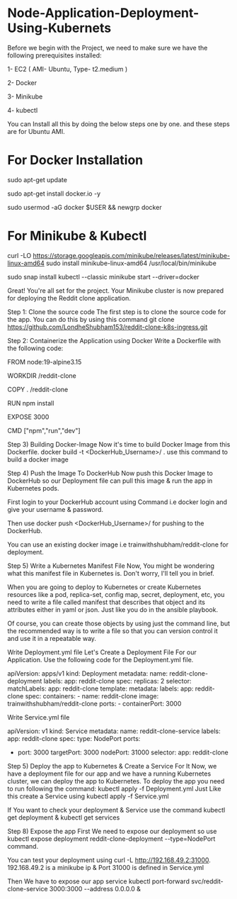 # Node-Application-Deployment-Using-Kubernets

Before we begin with the Project, we need to make sure we have the following prerequisites installed:

1- EC2 ( AMI- Ubuntu, Type- t2.medium )

2- Docker

3- Minikube

4- kubectl

You can Install all this by doing the below steps one by one. and these steps are for Ubuntu AMI.

# For Docker Installation

sudo apt-get update

sudo apt-get install docker.io -y

sudo usermod -aG docker $USER && newgrp docker

# For Minikube & Kubectl
curl -LO https://storage.googleapis.com/minikube/releases/latest/minikube-linux-amd64
sudo install minikube-linux-amd64 /usr/local/bin/minikube 

sudo snap install kubectl --classic
minikube start --driver=docker


Great! You're all set for the project. Your Minikube cluster is now prepared for deploying the Reddit clone application. 


Step 1: Clone the source code
The first step is to clone the source code for the app. You can do this by using this command git clone https://github.com/LondheShubham153/reddit-clone-k8s-ingress.git 

Step 2: Containerize the Application using Docker
Write a Dockerfile with the following code:


FROM node:19-alpine3.15

WORKDIR /reddit-clone

COPY . /reddit-clone

RUN npm install 

EXPOSE 3000

CMD ["npm","run","dev"]

Step 3) Building Docker-Image
Now it's time to build Docker Image from this Dockerfile. docker build -t <DockerHub_Username>/<Imagename> . use this command to build a docker image

Step 4) Push the Image To DockerHub
Now push this Docker Image to DockerHub so our Deployment file can pull this image & run the app in Kubernetes pods.

First login to your DockerHub account using Command i.e docker login and give your username & password.

Then use docker push <DockerHub_Username>/<Imagename> for pushing to the DockerHub.

You can use an existing docker image i.e trainwithshubham/reddit-clone for deployment.


Step 5) Write a Kubernetes Manifest File
Now, You might be wondering what this manifest file in Kubernetes is. Don't worry, I'll tell you in brief.

When you are going to deploy to Kubernetes or create Kubernetes resources like a pod, replica-set, config map, secret, deployment, etc, you need to write a file called manifest that describes that object and its attributes either in yaml or json. Just like you do in the ansible playbook.

Of course, you can create those objects by using just the command line, but the recommended way is to write a file so that you can version control it and use it in a repeatable way.


Write Deployment.yml file
Let's Create a Deployment File For our Application. Use the following code for the Deployment.yml file.

apiVersion: apps/v1
kind: Deployment
metadata:
  name: reddit-clone-deployment
  labels:
    app: reddit-clone
spec:
  replicas: 2
  selector:
    matchLabels:
      app: reddit-clone
  template:
    metadata:
      labels:
        app: reddit-clone
    spec:
      containers:
      - name: reddit-clone
        image: trainwithshubham/reddit-clone
        ports:
        - containerPort: 3000

Write Service.yml file

apiVersion: v1
kind: Service
metadata:
  name: reddit-clone-service
  labels:
    app: reddit-clone
spec:
  type: NodePort
  ports:
  - port: 3000
    targetPort: 3000
    nodePort: 31000
  selector:
    app: reddit-clone


Step 5) Deploy the app to Kubernetes & Create a Service For It
Now, we have a deployment file for our app and we have a running Kubernetes cluster, we can deploy the app to Kubernetes. To deploy the app you need to run following the command: kubectl apply -f Deployment.yml Just Like this create a Service using kubectl apply -f Service.yml

If You want to check your deployment & Service use the command kubectl get deployment & kubectl get services


Step 8) Expose the app
First We need to expose our deployment so use kubectl expose deployment reddit-clone-deployment --type=NodePort command.

You can test your deployment using curl -L http://192.168.49.2:31000. 192.168.49.2 is a minikube ip & Port 31000 is defined in Service.yml

Then We have to expose our app service kubectl port-forward svc/reddit-clone-service 3000:3000 --address 0.0.0.0 &



